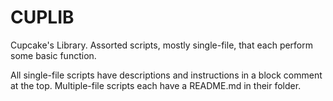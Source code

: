 # CUPLIB
Cupcake's Library. Assorted scripts, mostly single-file, that each perform some basic function. 

All single-file scripts have descriptions and instructions in a block comment at the top. 
Multiple-file scripts each have a README.md in their folder. 